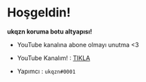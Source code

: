#  Hoşgeldin!

**ukqzn koruma botu altyapısı!**

- YouTube kanalına abone olmayı unutma <3

- YouTube Kanalım! : [TIKLA](https://youtube.com/c/ukqzn)

- Yapımcı :  ``ukqzn#0001``
